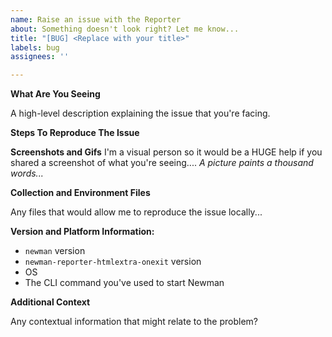 ```yaml
---
name: Raise an issue with the Reporter
about: Something doesn't look right? Let me know...
title: "[BUG] <Replace with your title>"
labels: bug
assignees: ''

---
```


<!--
This is the _basic_ information that I require, in order to help with the issue - If you either delete this template or fail to fill in the sections...I'm just going to end up asking you for it anyway... 
-->

**What Are You Seeing**

A high-level description explaining the issue that you're facing. 

**Steps To Reproduce The Issue**

**Screenshots and Gifs**
I'm a visual person so it would be a HUGE help if you shared a screenshot of what you're seeing....
_A picture paints a thousand words..._

**Collection and Environment Files**

Any files that would allow me to reproduce the issue locally...

**Version and Platform Information:**
 - `newman` version 
 - `newman-reporter-htmlextra-onexit` version
 - OS 
 - The CLI command you've used to start Newman

**Additional Context**

Any contextual information that might relate to the problem?
